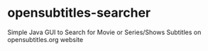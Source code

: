 # opensubtitles-searcher
Simple Java GUI to Search for Movie or Series/Shows Subtitles on opensubtitles.org website
